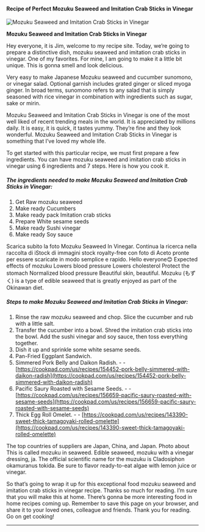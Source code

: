             

#### Recipe of Perfect Mozuku Seaweed and Imitation Crab Sticks in Vinegar

![Mozuku Seaweed and Imitation Crab Sticks in Vinegar](https://img-global.cpcdn.com/recipes/4682016319602688/751x532cq70/mozuku-seaweed-and-imitation-crab-sticks-in-vinegar-recipe-main-photo.jpg)

**Mozuku Seaweed and Imitation Crab Sticks in Vinegar**

Hey everyone, it is Jim, welcome to my recipe site. Today, we’re going to prepare a distinctive dish, mozuku seaweed and imitation crab sticks in vinegar. One of my favorites. For mine, I am going to make it a little bit unique. This is gonna smell and look delicious.

Very easy to make Japanese Mozuku seaweed and cucumber sunomono, or vinegar salad. Optional garnish includes grated ginger or sliced myoga ginger. In broad terms, sunomono refers to any salad that is simply seasoned with rice vinegar in combination with ingredients such as sugar, sake or mirin.

Mozuku Seaweed and Imitation Crab Sticks in Vinegar is one of the most well liked of recent trending meals in the world. It is appreciated by millions daily. It is easy, it is quick, it tastes yummy. They’re fine and they look wonderful. Mozuku Seaweed and Imitation Crab Sticks in Vinegar is something that I’ve loved my whole life.

To get started with this particular recipe, we must first prepare a few ingredients. You can have mozuku seaweed and imitation crab sticks in vinegar using 6 ingredients and 7 steps. Here is how you cook it.

##### The ingredients needed to make Mozuku Seaweed and Imitation Crab Sticks in Vinegar:

1.  Get Raw mozuku seaweed
2.  Make ready Cucumbers
3.  Make ready pack Imitation crab sticks
4.  Prepare White sesame seeds
5.  Make ready Sushi vinegar
6.  Make ready Soy sauce

Scarica subito la foto Mozuku Seaweed In Vinegar. Continua la ricerca nella raccolta di iStock di immagini stock royalty-free con foto di Aceto pronte per essere scaricate in modo semplice e rapido. Hello everyone😊 Expected effects of mozuku Lowers blood pressure Lowers cholesterol Protect the stomach Normalized blood pressure Beautiful skin, beautiful. Mozuku (もずく) is a type of edible seaweed that is greatly enjoyed as part of the Okinawan diet.

##### Steps to make Mozuku Seaweed and Imitation Crab Sticks in Vinegar:

1.  Rinse the raw mozuku seaweed and chop. Slice the cucumber and rub with a little salt.
2.  Transfer the cucumber into a bowl. Shred the imitation crab sticks into the bowl. Add the sushi vinegar and soy sauce, then toss everything together.
3.  Dish it up and sprinkle some white sesame seeds.
4.  Pan-Fried Eggplant Sandwich.
5.  Simmered Pork Belly and Daikon Radish. - - [https://cookpad.com/us/recipes/154452-pork-belly-simmered-with-daikon-radish](https://cookpad.com/us/recipes/154452-pork-belly-simmered-with-daikon-radish)
6.  Pacific Saury Roasted with Sesame Seeds. - - [https://cookpad.com/us/recipes/156659-pacific-saury-roasted-with-sesame-seeds](https://cookpad.com/us/recipes/156659-pacific-saury-roasted-with-sesame-seeds)
7.  Thick Egg Roll Omelet. - - [https://cookpad.com/us/recipes/143390-sweet-thick-tamagoyaki-rolled-omelette](https://cookpad.com/us/recipes/143390-sweet-thick-tamagoyaki-rolled-omelette)

The top countries of suppliers are Japan, China, and Japan. Photo about This is called mozuku in seaweed. Edible seaweed, mozuku with a vinegar dressing, ja. The official scientific name for the muzuku is Cladosiphon okamuranus tokida. Be sure to flavor ready-to-eat algae with lemon juice or vinegar.

So that’s going to wrap it up for this exceptional food mozuku seaweed and imitation crab sticks in vinegar recipe. Thanks so much for reading. I’m sure that you will make this at home. There’s gonna be more interesting food in home recipes coming up. Remember to save this page on your browser, and share it to your loved ones, colleague and friends. Thank you for reading. Go on get cooking!

* * *